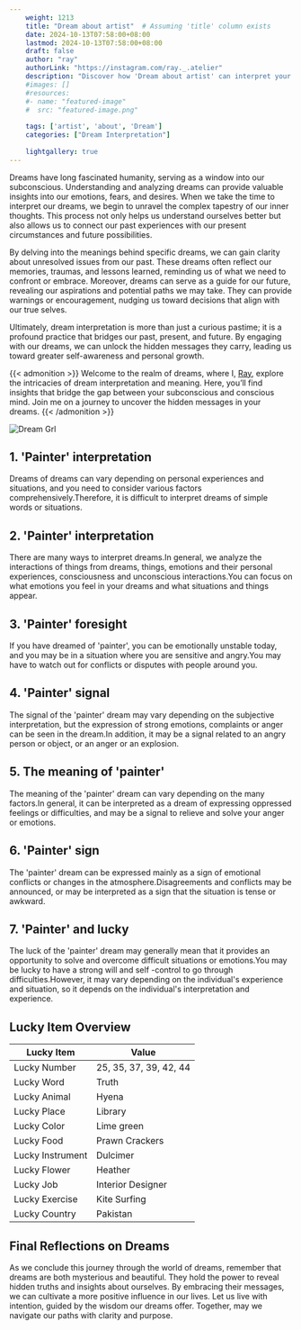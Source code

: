 ```yaml
---
    weight: 1213
    title: "Dream about artist"  # Assuming 'title' column exists
    date: 2024-10-13T07:58:00+08:00
    lastmod: 2024-10-13T07:58:00+08:00
    draft: false
    author: "ray"
    authorLink: "https://instagram.com/ray._.atelier"
    description: "Discover how 'Dream about artist' can interpret your future and uncover its significant meanings in your life."
    #images: []
    #resources:
    #- name: "featured-image"
    #  src: "featured-image.png"
    
    tags: ['artist', 'about', 'Dream']
    categories: ["Dream Interpretation"]
    
    lightgallery: true
---
```

    
Dreams have long fascinated humanity, serving as a window into our subconscious. Understanding and analyzing dreams can provide valuable insights into our emotions, fears, and desires. When we take the time to interpret our dreams, we begin to unravel the complex tapestry of our inner thoughts. This process not only helps us understand ourselves better but also allows us to connect our past experiences with our present circumstances and future possibilities.

By delving into the meanings behind specific dreams, we can gain clarity about unresolved issues from our past. These dreams often reflect our memories, traumas, and lessons learned, reminding us of what we need to confront or embrace. Moreover, dreams can serve as a guide for our future, revealing our aspirations and potential paths we may take. They can provide warnings or encouragement, nudging us toward decisions that align with our true selves.

Ultimately, dream interpretation is more than just a curious pastime; it is a profound practice that bridges our past, present, and future. By engaging with our dreams, we can unlock the hidden messages they carry, leading us toward greater self-awareness and personal growth.

{{< admonition >}}
Welcome to the realm of dreams, where I, [Ray](https://instagram.com/ray._.atelier), explore the intricacies of dream interpretation and meaning. Here, you’ll find insights that bridge the gap between your subconscious and conscious mind. Join me on a journey to uncover the hidden messages in your dreams.
{{< /admonition >}}

![Dream Grl](https://cdn.pixabay.com/photo/2017/11/02/03/35/gothic-2910057_1280.jpg "Dream Grl")

## 1. 'Painter' interpretation
Dreams of dreams can vary depending on personal experiences and situations, and you need to consider various factors comprehensively.Therefore, it is difficult to interpret dreams of simple words or situations.

## 2. 'Painter' interpretation
There are many ways to interpret dreams.In general, we analyze the interactions of things from dreams, things, emotions and their personal experiences, consciousness and unconscious interactions.You can focus on what emotions you feel in your dreams and what situations and things appear.

## 3. 'Painter' foresight
If you have dreamed of 'painter', you can be emotionally unstable today, and you may be in a situation where you are sensitive and angry.You may have to watch out for conflicts or disputes with people around you.

## 4. 'Painter' signal
The signal of the 'painter' dream may vary depending on the subjective interpretation, but the expression of strong emotions, complaints or anger can be seen in the dream.In addition, it may be a signal related to an angry person or object, or an anger or an explosion.

## 5. The meaning of 'painter'
The meaning of the 'painter' dream can vary depending on the many factors.In general, it can be interpreted as a dream of expressing oppressed feelings or difficulties, and may be a signal to relieve and solve your anger or emotions.

## 6. 'Painter' sign
The 'painter' dream can be expressed mainly as a sign of emotional conflicts or changes in the atmosphere.Disagreements and conflicts may be announced, or may be interpreted as a sign that the situation is tense or awkward.

## 7. 'Painter' and lucky
The luck of the 'painter' dream may generally mean that it provides an opportunity to solve and overcome difficult situations or emotions.You may be lucky to have a strong will and self -control to go through difficulties.However, it may vary depending on the individual's experience and situation, so it depends on the individual's interpretation and experience.

## Lucky Item Overview
| Lucky Item          | Value              |
|---------------|--------------------|
| Lucky Number        | 25, 35, 37, 39, 42, 44  |
| Lucky Word          | Truth |
| Lucky Animal        | Hyena |
| Lucky Place         | Library     |
| Lucky Color         | Lime green     |
| Lucky Food          | Prawn Crackers      |
| Lucky Instrument    | Dulcimer |
| Lucky Flower        | Heather    |
| Lucky Job           | Interior Designer       |
| Lucky Exercise      | Kite Surfing  |
| Lucky Country       | Pakistan    |


##  Final Reflections on Dreams

As we conclude this journey through the world of dreams, remember that dreams are both mysterious and beautiful. They hold the power to reveal hidden truths and insights about ourselves. By embracing their messages, we can cultivate a more positive influence in our lives. Let us live with intention, guided by the wisdom our dreams offer. Together, may we navigate our paths with clarity and purpose.
